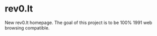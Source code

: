 # rev0.lt
New rev0.lt homepage. The goal of this project is to be 100% 1991 web browsing compatible. 
